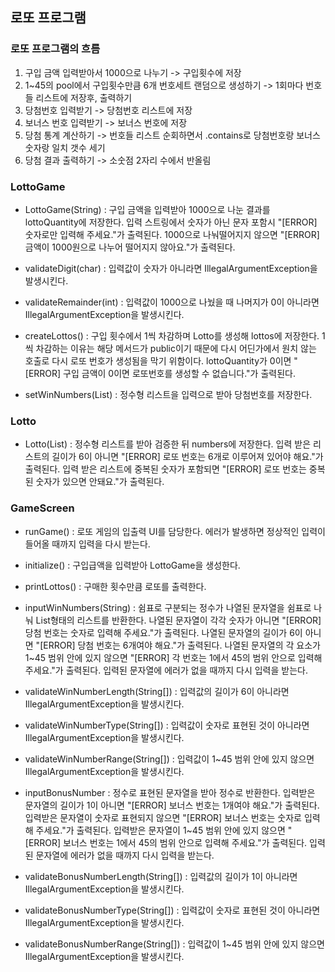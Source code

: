 ## 로또 프로그램
### 로또 프로그램의 흐름
1. 구입 금액 입력받아서 1000으로 나누기 -> 구입횟수에 저장
2. 1~45의 pool에서 구입횟수만큼 6개 번호세트 랜덤으로 생성하기 -> 1회마다 번호들 리스트에 저장후, 출력하기
3. 당첨번호 입력받기 -> 당첨번호 리스트에 저장
4. 보너스 번호 입력받기 -> 보너스 번호에 저장
5. 당첨 통계 계산하기 -> 번호들 리스트 순회하면서 .contains로 당첨번호랑 보너스 숫자랑 일치 갯수 세기
6. 당첨 결과 출력하기 -> 소숫점 2자리 수에서 반올림

### LottoGame
- LottoGame(String) :
  구입 금액을 입력받아 1000으로 나눈 결과를 lottoQuantity에 저장한다.
  입력 스트링에서 숫자가 아닌 문자 포함시 "[ERROR] 숫자로만 입력해 주세요."가 출력된다.
  1000으로 나눠떨어지지 않으면 "[ERROR] 금액이 1000원으로 나누어 떨어지지 않아요."가 출력된다.
- validateDigit(char) : 입력값이 숫자가 아니라면 IllegalArgumentException을 발생시킨다.
- validateRemainder(int) : 입력값이 1000으로 나눴을 때 나머지가 0이 아니라면 IllegalArgumentException을 발생시킨다.

- createLottos() : 
  구입 횟수에서 1씩 차감하며 Lotto를 생성해 lottos에 저장한다.
  1씩 차감하는 이유는 해당 메서드가 public이기 때문에 다시 어딘가에서 원치 않는 호출로 다시 로또 번호가 생성됨을 막기 위함이다.
  lottoQuantity가 0이면 "[ERROR] 구입 금액이 0이면 로또번호를 생성할 수 없습니다."가 출력된다.

- setWinNumbers(List<Integer>) :
  정수형 리스트을 입력으로 받아 당첨번호를 저장한다.

### Lotto
- Lotto(List<Integer>) : 
  정수형 리스트를 받아 검증한 뒤 numbers에 저장한다.
  입력 받은 리스트의 길이가 6이 아니면 "[ERROR] 로또 번호는 6개로 이루어져 있어야 해요."가 출력된다.
  입력 받은 리스트에 중복된 숫자가 포함되면 "[ERROR] 로또 번호는 중복된 숫자가 있으면 안돼요."가 출력된다.

### GameScreen
- runGame() : 
  로또 게임의 입출력 UI를 담당한다. 
  에러가 발생하면 정상적인 입력이 들어올 때까지 입력을 다시 받는다.
- initialize() : 구입급액을 입력받아 LottoGame을 생성한다. 
- printLottos() : 구매한 횟수만큼 로또를 출력한다.

- inputWinNumbers(String) : 쉼표로 구분되는 정수가 나열된 문자열을 쉼표로 나눠 List<Integer>형태의 리스트를 반환한다.
  나열된 문자열이 각각 숫자가 아니면 "[ERROR] 당첨 번호는 숫자로 입력해 주세요."가 출력된다.
  나열된 문자열의 길이가 6이 아니면 "[ERROR] 당첨 번호는 6개여야 해요."가 출력된다.
  나열된 문자열의 각 요소가 1~45 범위 안에 있지 않으면 "[ERROR] 각 번호는 1에서 45의 범위 안으로 입력해 주세요."가 출력된다.
  입력된 문자열에 에러가 없을 때까지 다시 입력을 받는다.
- validateWinNumberLength(String[]) : 입력값의 길이가 6이 아니라면 IllegalArgumentException을 발생시킨다.
- validateWinNumberType(String[]) : 입력값이 숫자로 표현된 것이 아니라면 IllegalArgumentException을 발생시킨다.
- validateWinNumberRange(String[]) : 입력값이 1~45 범위 안에 있지 않으면 IllegalArgumentException을 발생시킨다.

- inputBonusNumber : 정수로 표현된 문자열을 받아 정수로 반환한다. 
  입력받은 문자열의 길이가 1이 아니면 "[ERROR] 보너스 번호는 1개여야 해요."가 출력된다.
  입력받은 문자열이 숫자로 표현되지 않으면 "[ERROR] 보너스 번호는 숫자로 입력해 주세요."가 출력된다.
  입력받은 문자열이 1~45 범위 안에 있지 않으면 "[ERROR] 보너스 번호는 1에서 45의 범위 안으로 입력해 주세요."가 출력된다. 
  입력된 문자열에 에러가 없을 때까지 다시 입력을 받는다.
- validateBonusNumberLength(String[]) : 입력값의 길이가 1이 아니라면 IllegalArgumentException을 발생시킨다.
- validateBonusNumberType(String[]) : 입력값이 숫자로 표현된 것이 아니라면 IllegalArgumentException을 발생시킨다.
- validateBonusNumberRange(String[]) : 입력값이 1~45 범위 안에 있지 않으면 IllegalArgumentException을 발생시킨다.
